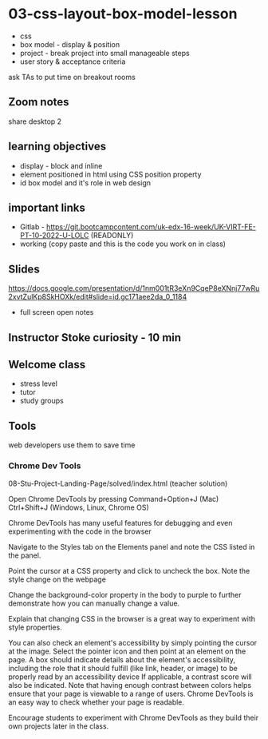 # 03-css-layout-box-model-lesson
* css
* box model - display & position
* project - break project into small manageable steps
* user story & acceptance criteria

ask TAs to put time on breakout rooms

## Zoom notes
share desktop 2

## learning objectives
* display - block and inline
* element positioned in html using CSS position property
* id box model and it's role in web design

## important links
* Gitlab - https://git.bootcampcontent.com/uk-edx-16-week/UK-VIRT-FE-PT-10-2022-U-LOLC (READONLY)
* working (copy paste and this is the code you work on in class)

## Slides
https://docs.google.com/presentation/d/1nm001tR3eXn9CqeP8eXNnj77wRu2xvtZulKp8SkHOXk/edit#slide=id.gc171aee2da_0_1184
* full screen open notes

## Instructor Stoke curiosity - 10 min

## Welcome class
* stress level
* tutor
* study groups

## Tools
web developers use them to save time

### Chrome Dev Tools
08-Stu-Project-Landing-Page/solved/index.html (teacher solution)

Open Chrome DevTools by pressing 
Command+Option+J (Mac) 
Ctrl+Shift+J (Windows, Linux, Chrome OS)

Chrome DevTools has many useful features for debugging 
and even experimenting with the code in the browser

Navigate to the Styles tab on the Elements panel and note the CSS listed in the panel.

Point the cursor at a CSS property and click to uncheck the box. 
Note the style change on the webpage

Change the background-color property in the body to purple to further demonstrate how you can manually change a value.

Explain that changing CSS in the browser is a great way to experiment with style properties.

You can also check an element's accessibility by simply pointing the cursor at the image.
     Select the pointer icon and then point at an element on the page. 
        A box should indicate details about the element's accessibility, including the role that it should fulfill (like link, header, or image) to be properly read by an accessibility device
        If applicable, a contrast score will also be indicated.
Note that having enough contrast between colors helps ensure that your page is viewable to a range of users. 
Chrome DevTools is an easy way to check whether your page is readable.

Encourage students to experiment with Chrome DevTools as they build their own projects later in the class.



